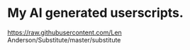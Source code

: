 # My AI generated userscripts.
https://raw.githubusercontent.com/Len Anderson/Substitute/master/substitute
